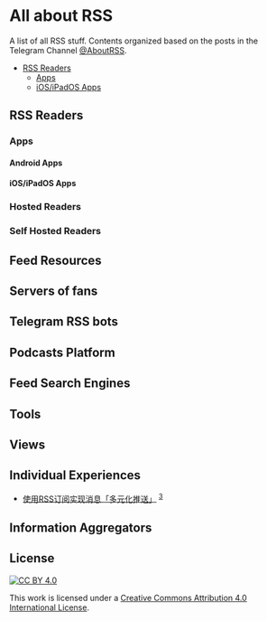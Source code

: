 # All about RSS

A list of all RSS stuff. Contents organized based on the posts in the Telegram Channel [@AboutRSS](https://t.me/s/aboutrss).

- [RSS Readers](#RSS-Readers)
  - [Apps](#Apps)
  - [iOS/iPadOS Apps](#iOs/iPadOS-Apps)

## RSS Readers

### Apps

#### Android Apps

#### iOS/iPadOS Apps

### Hosted Readers

### Self Hosted Readers

## Feed Resources

## Servers of fans

## Telegram RSS bots

## Podcasts Platform

## Feed Search Engines

## Tools

## Views

## Individual Experiences
- [使用RSS订阅实现消息「多元化推送」](https://www.newlearner.site/2019/05/11/rss.html) <sup>[3](https://t.me/aboutrss/3)</sup>


## Information Aggregators

## License

[![CC BY 4.0][cc-by-image]][cc-by]

This work is licensed under a [Creative Commons Attribution 4.0 International License][cc-by].

[cc-by]: http://creativecommons.org/licenses/by/4.0/
[cc-by-image]: https://i.creativecommons.org/l/by/4.0/88x31.png
